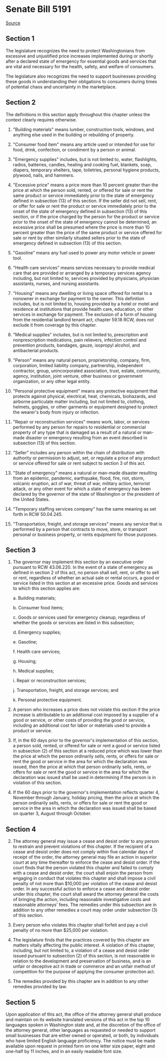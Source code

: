 # Senate Bill 5191

[Source](http://lawfilesext.leg.wa.gov/biennium/2021-22/Pdf/Bills/Senate%20Bills/5191.pdf)
## Section 1
The legislature recognizes the need to protect Washingtonians from excessive and unjustified price increases implemented during or shortly after a declared state of emergency for essential goods and services that are vital and necessary for the health, safety, and welfare of consumers.

The legislature also recognizes the need to support businesses providing these goods in understanding their obligations to consumers during times of potential chaos and uncertainty in the marketplace.


## Section 2
The definitions in this section apply throughout this chapter unless the context clearly requires otherwise.

1. "Building materials" means lumber, construction tools, windows, and anything else used in the building or rebuilding of property.

2. "Consumer food item" means any article used or intended for use for food, drink, confection, or condiment by a person or animal.

3. "Emergency supplies" includes, but is not limited to, water, flashlights, radios, batteries, candles, heating and cooking fuel, blankets, soap, diapers, temporary shelters, tape, toiletries, personal hygiene products, plywood, nails, and hammers.

4. "Excessive price" means a price more than 10 percent greater than the price at which the person sold, rented, or offered for sale or rent the same product or service immediately prior to the state of emergency defined in subsection (13) of this section. If the seller did not sell, rent, or offer for sale or rent the product or service immediately prior to the onset of the state of emergency defined in subsection (13) of this section, or if the price charged by the person for the product or service prior to the onset of the state of emergency cannot be determined, an excessive price shall be presumed where the price is more than 10 percent greater than the price of the same product or service offered for sale or rent by other similarly situated sellers prior to the state of emergency defined in subsection (13) of this section.

5. "Gasoline" means any fuel used to power any motor vehicle or power tool.

6. "Health care services" means services necessary to provide medical care that are provided or arranged by a temporary services agency including, but not limited to, services provided by physicians, physician assistants, nurses, and nursing assistants.

7. "Housing" means any dwelling or living space offered for rental to a nonowner in exchange for payment to the owner. This definition includes, but is not limited to, housing provided by a hotel or motel and residence at institutions that provide health care, education, or other services in exchange for payment. The exclusion of a form of housing from the residential landlord tenant act, chapter 59.18 RCW, does not exclude it from coverage by this chapter.

8. "Medical supplies" includes, but is not limited to, prescription and nonprescription medications, pain relievers, infection control and prevention products, bandages, gauze, isopropyl alcohol, and antibacterial products.

9. "Person" means any natural person, proprietorship, company, firm, corporation, limited liability company, partnership, independent contractor, group, unincorporated association, trust, estate, community, agency, institution, joint venture, other business or government organization, or any other legal entity.

10. "Personal protective equipment" means any protective equipment that protects against physical, electrical, heat, chemicals, biohazards, and airborne particulate matter including, but not limited to, clothing, helmets, goggles, or other garments or equipment designed to protect the wearer's body from injury or infection.

11. "Repair or reconstruction services" means work, labor, or services performed by any person for repairs to residential or commercial property of any type that is damaged as a result of a natural or man-made disaster or emergency resulting from an event described in subsection (13) of this section.

12. "Seller" includes any person within the chain of distribution with authority or permission to adjust, set, or regulate a price of any product or service offered for sale or rent subject to section 3 of this act.

13. "State of emergency" means a natural or man-made disaster resulting from an epidemic, pandemic, earthquake, flood, fire, riot, storm, volcanic eruption, act of war, threat of war, military action, terrorist attack, or any other event for which a state of emergency has been declared by the governor of the state of Washington or the president of the United States.

14. "Temporary staffing services company" has the same meaning as set forth in RCW 50.04.245.

15. "Transportation, freight, and storage services" means any service that is performed by a person that contracts to move, store, or transport personal or business property, or rents equipment for those purposes.


## Section 3
1. The governor may implement this section by an executive order pursuant to RCW 43.06.220. In the event of a state of emergency as defined in section 2 of this act, no person shall sell, rent, or offer to sell or rent, regardless of whether an actual sale or rental occurs, a good or service listed in this section at an excessive price. Goods and services to which this section applies are:

    a. Building materials;

    b. Consumer food items;

    c. Goods or services used for emergency cleanup, regardless of whether the goods or services are listed in this subsection;

    d. Emergency supplies;

    e. Gasoline;

    f. Health care services;

    g. Housing;

    h. Medical supplies;

    i. Repair or reconstruction services;

    j. Transportation, freight, and storage services; and

    k. Personal protective equipment.

2. A person who increases a price does not violate this section if the price increase is attributable to an additional cost imposed by a supplier of a good or service, or other costs of providing the good or service, including an additional cost for labor or materials used to provide a product or service.

3. If, in the 60 days prior to the governor's implementation of this section, a person sold, rented, or offered for sale or rent a good or service listed in subsection (2) of this section at a reduced price which was lower than the price at which the person ordinarily sells, rents, or offers for sale or rent the good or service in the area for which the declaration was issued, then the price at which that person ordinarily sells, rents, or offers for sale or rent the good or service in the area for which the declaration was issued shall be used in determining if the person is in violation of this section.

4. If the 60 days prior to the governor's implementation reflects quarter 4, November through January, holiday pricing, then the price at which the person ordinarily sells, rents, or offers for sale or rent the good or service in the area in which the declaration was issued shall be based on quarter 3, August through October.


## Section 4
2. The attorney general may issue a cease and desist order to any person to restrain and prevent violations of this chapter. If the recipient of a cease and desist order does not comply within five calendar days of receipt of the order, the attorney general may file an action in superior court at any time thereafter to enforce the cease and desist order. If the court finds that the person violated this chapter and failed to comply with a cease and desist order, the court shall enjoin the person from engaging in conduct that violates this chapter and shall impose a civil penalty of not more than $10,000 per violation of the cease and desist order. In any successful action to enforce a cease and desist order under this chapter, the court shall award the attorney general the costs of bringing the action, including reasonable investigative costs and reasonable attorneys' fees. The remedies under this subsection are in addition to any other remedies a court may order under subsection (3) of this section.

3. Every person who violates this chapter shall forfeit and pay a civil penalty of no more than $25,000 per violation.

4. The legislature finds that the practices covered by this chapter are matters vitally affecting the public interest. A violation of this chapter, including, but not limited to, a violation of a cease and desist order issued pursuant to subsection (2) of this section, is not reasonable in relation to the development and preservation of business, and is an unfair or deceptive act in trade or commerce and an unfair method of competition for the purpose of applying the consumer protection act.

5. The remedies provided by this chapter are in addition to any other remedies provided by law.


## Section 5
Upon application of this act, the office of the attorney general shall produce and maintain on its website translated versions of this act in the top 10 languages spoken in Washington state and, at the discretion of the office of the attorney general, other languages as requested or needed to support small businesses that are either owned or operated, or both, by individuals who have limited English language proficiency. The notice must be made available upon request in printed form on one letter size paper, eight and one-half by 11 inches, and in an easily readable font size.

